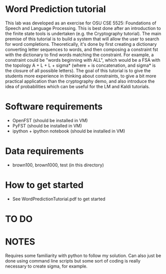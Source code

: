 # Word Prediction tutorial

This lab was developed as an exercise for OSU CSE 5525: Foundations of Speech and Language Processing.  This is best done after an introduction to the finite state tools is undertaken (e.g. the Cryptography tutorial).  The main premise of this tutorial is to build a system that will allow the user to search for word completions.  Theoretically, it's done by first creating a dictionary converting letter sequences to words, and then composing a constraint fst with the dictionary to find words matching the constraint.  For example, a constraint could be "words beginning with ALL", which would be a FSA with the topology A + L + L + sigma* (where + is concatenation, and sigma* is the closure of all possible letters).  The goal of this tutorial is to give the students more experience in thinking about constraints, to give a bit more practical application than the cryptography demo, and also introduce the idea of probabilities which can be useful for the LM and Kaldi tutorials.

Software requirements
=====================
* OpenFST (should be installed in VM)
* PyFST (should be installed in VM)
* ipython + ipython notebook (should be installed in VM)

Data requirements
=================
* brown100, brown1000, test (in this directory)

How to get started
==================
* See WordPredictionTutorial.pdf to get started

TO DO
=====

NOTES 
===== 
Requires some familiarity with python to follow my
solution.  Can also just be done using command line scripts but some
sort of coding is really necessary to create sigma, for example.
